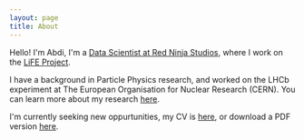 ```yaml
---
layout: page
title: About
---
```


Hello! I'm Abdi, I'm a [Data Scientist at Red Ninja Studios](http://www.redninja.co.uk), where I work on the [LiFE Project](http://www.redninja.co.uk/8mins2savelives/2017/04/24/the-core-of-any-disruptive-technology-are-real-people-red-ninja-lead-partners-of-life/).

 I have a background in Particle Physics research, and worked on the LHCb experiment at The European Organisation for Nuclear Research (CERN). You can learn more about my research [here](http://hep.ph.liv.ac.uk/~abdi).

I'm currently seeking new oppurtunities, my CV is [here](http://abdi.io/cv.html), or download a PDF version
[here](http://abdi.io/content/docs/Abdi_Noor_CV.pdf).
